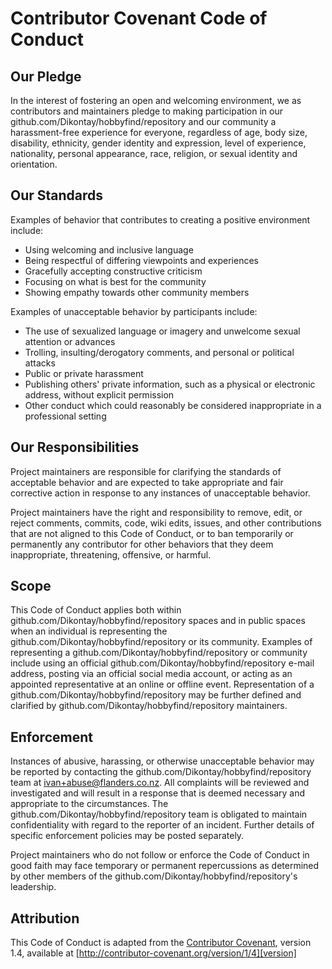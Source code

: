 # Contributor Covenant Code of Conduct

## Our Pledge

In the interest of fostering an open and welcoming environment, we as
contributors and maintainers pledge to making participation in our github.com/Dikontay/hobbyfind/repository and
our community a harassment-free experience for everyone, regardless of age, body
size, disability, ethnicity, gender identity and expression, level of experience,
nationality, personal appearance, race, religion, or sexual identity and
orientation.

## Our Standards

Examples of behavior that contributes to creating a positive environment
include:

* Using welcoming and inclusive language
* Being respectful of differing viewpoints and experiences
* Gracefully accepting constructive criticism
* Focusing on what is best for the community
* Showing empathy towards other community members

Examples of unacceptable behavior by participants include:

* The use of sexualized language or imagery and unwelcome sexual attention or
advances
* Trolling, insulting/derogatory comments, and personal or political attacks
* Public or private harassment
* Publishing others' private information, such as a physical or electronic
  address, without explicit permission
* Other conduct which could reasonably be considered inappropriate in a
  professional setting

## Our Responsibilities

Project maintainers are responsible for clarifying the standards of acceptable
behavior and are expected to take appropriate and fair corrective action in
response to any instances of unacceptable behavior.

Project maintainers have the right and responsibility to remove, edit, or
reject comments, commits, code, wiki edits, issues, and other contributions
that are not aligned to this Code of Conduct, or to ban temporarily or
permanently any contributor for other behaviors that they deem inappropriate,
threatening, offensive, or harmful.

## Scope

This Code of Conduct applies both within github.com/Dikontay/hobbyfind/repository spaces and in public spaces
when an individual is representing the github.com/Dikontay/hobbyfind/repository or its community. Examples of
representing a github.com/Dikontay/hobbyfind/repository or community include using an official github.com/Dikontay/hobbyfind/repository e-mail
address, posting via an official social media account, or acting as an appointed
representative at an online or offline event. Representation of a github.com/Dikontay/hobbyfind/repository may be
further defined and clarified by github.com/Dikontay/hobbyfind/repository maintainers.

## Enforcement

Instances of abusive, harassing, or otherwise unacceptable behavior may be
reported by contacting the github.com/Dikontay/hobbyfind/repository team at ivan+abuse@flanders.co.nz. All
complaints will be reviewed and investigated and will result in a response that
is deemed necessary and appropriate to the circumstances. The github.com/Dikontay/hobbyfind/repository team is
obligated to maintain confidentiality with regard to the reporter of an incident.
Further details of specific enforcement policies may be posted separately.

Project maintainers who do not follow or enforce the Code of Conduct in good
faith may face temporary or permanent repercussions as determined by other
members of the github.com/Dikontay/hobbyfind/repository's leadership.

## Attribution

This Code of Conduct is adapted from the [Contributor Covenant][homepage], version 1.4,
available at [http://contributor-covenant.org/version/1/4][version]

[homepage]: http://contributor-covenant.org
[version]: http://contributor-covenant.org/version/1/4/
